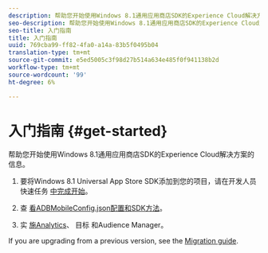 ```yaml
---
description: 帮助您开始使用Windows 8.1通用应用商店SDK的Experience Cloud解决方案的信息。
seo-description: 帮助您开始使用Windows 8.1通用应用商店SDK的Experience Cloud解决方案的信息。
seo-title: 入门指南
title: 入门指南
uuid: 769cba99-ff82-4fa0-a14a-83b5f0495b04
translation-type: tm+mt
source-git-commit: e5ed5005c3f98d27b514a634e485f0f941138b2d
workflow-type: tm+mt
source-wordcount: '99'
ht-degree: 6%

---
```



# 入门指南 {#get-started}

帮助您开始使用Windows 8.1通用应用商店SDK的Experience Cloud解决方案的信息。

1. 要将Windows 8.1 Universal App Store SDK添加到您的项目，请在开发人员快速任务 [中完成开始](/help/windows-appstore/c-getting-started/dev-qs.md)。

1. 查 [看ADBMobileConfig.json配置](/help/windows-appstore/c-configuration/c.json.md)[和SDK方法](/help/windows-appstore/c-configuration/methods.md)。

1. 实 [施Analytics](/help/windows-appstore/analytics/analytics.md)、 [](/help/windows-appstore/target/target-methods.md)目标 [](/help/windows-appstore/audiencemgmt/audience-manager-methods.md)和Audience Manager。

If you are upgrading from a previous version, see the [Migration guide](/help/windows-appstore/migration-v3.md).
